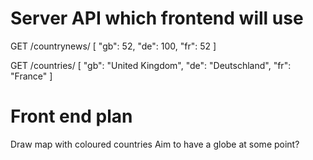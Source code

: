 Server API which frontend will use
================================

GET /countrynews/
[
	"gb": 52,
	"de": 100,
	"fr": 52
]

GET /countries/
[
	"gb": "United Kingdom",
	"de": "Deutschland",
	"fr": "France"
]

Front end plan
==============

Draw map with coloured countries
Aim to have a globe at some point?


